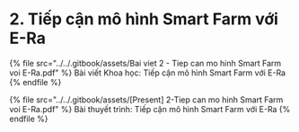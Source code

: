 # 2. Tiếp cận mô hình Smart Farm với E-Ra

{% file src="../../.gitbook/assets/Bai viet 2 - Tiep can mo hinh Smart Farm voi E-Ra.pdf" %}
Bài viết Khoa học: Tiếp cận mô hình Smart Farm với E-Ra
{% endfile %}

{% file src="../../.gitbook/assets/[Present] 2-Tiep can mo hinh Smart Farm voi E-Ra.pdf" %}
Bài thuyết trình: Tiếp cận mô hình Smart Farm với E-Ra
{% endfile %}
